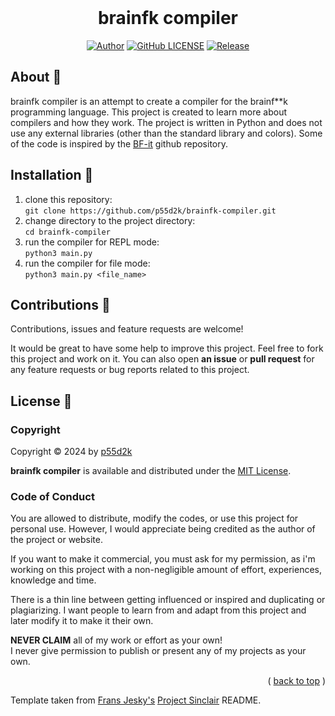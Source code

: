 <div id="top"></div>
<br/>
<div align="center">
  <h1>brainfk compiler</h1>

[![Author](https://img.shields.io/badge/author-p55d2k-lightgrey.svg?style=flat&color=%23673ab7)](https://github.com/p55d2k)
[![GitHub LICENSE](https://img.shields.io/badge/license-MIT-lightgrey.svg?style=flat&color=%232196f3)](https://github.com/p55d2k/brainfk-compiler/LICENSE)
[![Release](https://img.shields.io/github/v/release/p55d2k/brainfk-compiler?style=flat&color=%23009688)](https://github.com/p55d2k/brainfk-compiler/releases)

</div>


## About 📖

brainfk compiler is an attempt to create a compiler for the brainf\*\*k programming language. This project is created to learn more about compilers and how they work. The project is written in Python and does not use any external libraries (other than the standard library and colors). Some of the code is inspired by the [BF-it](https://github.com/elikaski/BF-it/tree/master) github repository.


## Installation 🚀

1. clone this repository: <br/> `git clone https://github.com/p55d2k/brainfk-compiler.git`
2. change directory to the project directory: <br/> `cd brainfk-compiler`
3. run the compiler for REPL mode: <br/> `python3 main.py`
4. run the compiler for file mode: <br/> `python3 main.py <file_name>`


## Contributions 🤝

Contributions, issues and feature requests are welcome!

It would be great to have some help to improve this project. Feel free to fork this project and work on it. You can also open **an issue** or **pull request** for any feature requests or bug reports related to this project.


## License 📝

### Copyright

Copyright © 2024 by [p55d2k](https://github.com/p55d2k)

**brainfk compiler** is available and distributed under the [MIT License](https://github.com/p55d2k/brainfk-compiler/LICENSE).

### Code of Conduct

You are allowed to distribute, modify the codes, or use this project for personal use. However, I would appreciate being credited as the author of the project or website.

If you want to make it commercial, you must ask for my permission, as i'm working on this project with a non-negligible amount of effort, experiences, knowledge and time.

There is a thin line between getting influenced or inspired and duplicating or plagiarizing. I want people to learn from and adapt from this project and later modify it to make it their own.

**NEVER CLAIM** all of my work or effort as your own!
<br/>
I never give permission to publish or present any of my projects as your own.

<p align="right">( <a href="#top">back to top</a> )</p>

Template taken from [Frans Jesky's](https://github.com/fransjesky) [Project Sinclair](https://github.com/fransjesky/sinclair) README.